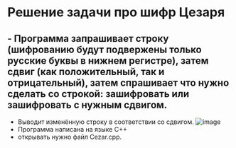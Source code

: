 # Решение задачи про шифр Цезаря
## - Программа запрашивает строку (шифрованию будут подвержены только русские буквы в нижнем регистре), затем сдвиг (как положительный, так и отрицательный), затем спрашивает что нужно сделать со строкой: зашифровать или зашифровать с нужным сдвигом.
- Выводит изменённую строку в соответствии со сдвигом.
![image](https://user-images.githubusercontent.com/90555557/135264141-56c60626-eb17-446d-a06b-aee94a9d769e.png)
- Программа написана на языке C++
- открывать нужно файл Cezar.cpp.
